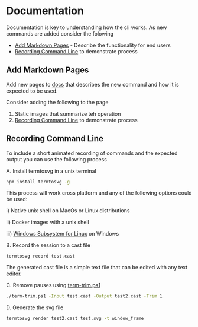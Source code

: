 # Documentation

Documentation is key to understanding how the cli works. As new commands are added consider the folowing

- [Add Markdown Pages](#add-markdown-pages) - Describe the functionality for end users
- [Recording Command Line](#recording-command-line) to demonstrate process

## Add Markdown Pages

Add new pages to [docs](..\docs) that describes the new command and how it is expected to be used.

Consider adding the following to the page
1. Static images that summarize teh operation
1. [Recording Command Line](#recording-command-line) to demonstrate process

## Recording Command Line

To include a short animated recording of commands and the expected output you can use the following process

A. Install termtosvg in a unix terminal

```bash
npm install termtosvg -g
```

This process will work cross platform and any of the following options could be used:

   i) Native unix shell on MacOs or Linux distributions

   ii) Docker images with a unix shell

   iii) [Windows Subsystem for Linux](https://docs.microsoft.com/en-us/windows/wsl/install-win10) on Windows


B. Record the session to a cast file

```bash
termtosvg record test.cast
```

The generated cast file is a simple text file that can be edited with any text editor.

C. Remove pauses using [term-trim.ps1](..\..\scripts\term-trim.ps1)

```bash
./term-trim.ps1 -Input test.cast -Output test2.cast -Trim 1
```

D. Generate the svg file

```bash
termtosvg render test2.cast test.svg -t window_frame
```
 



